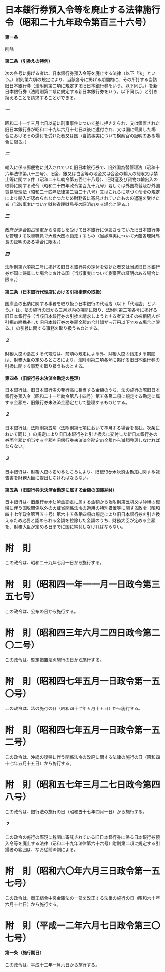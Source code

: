 # 日本銀行券預入令等を廃止する法律施行令（昭和二十九年政令第百三十六号）
#### 第一条
削除
#### 第二条（引換えの特例）
次の各号に掲げる者は、日本銀行券預入令等を廃止する法律（以下「法」という。）附則第六項の規定により、当該各号に掲げる期間内に、その所持する当該旧日本銀行券（法附則第二項に規定する旧日本銀行券をいう。以下同じ。）を新日本銀行券（法附則第二項に規定する新日本銀行券をいう。以下同じ。）と引き換えることを請求することができる。
##### 一
昭和二十一年三月七日以前に刑事事件について差し押さえられ、又は領置された旧日本銀行券が昭和二十九年六月十七日以後に還付され、又は国に帰属した場合におけるその還付を受けた者又は国（当該事実について検察官の証明のある場合に限る。）
##### 二
輸入に係る郵便物に封入されていた旧日本銀行券で、旧外国為替管理法（昭和十六年法律第八十三号）、旧金、銀又は白金等の地金又は合金の輸入の制限又は禁止等に関する件（昭和二十年勅令第五百七十八号）、旧財産及び貨物の輸出入の取締に関する政令（昭和二十四年政令第百九十九号）若しくは外国為替及び外国貿易管理法（昭和二十四年法律第二百二十八号）又はこれらに基づく命令の規定により輸入が認められなかつたため財務省に寄託されていたものの返還を受けた者（当該事実について財務省理財局長の証明のある場合に限る。）
##### 三
政府が連合国占領軍から引渡しを受けて日本銀行に保管させていた旧日本銀行券を管理する政府職員で大蔵大臣の指定するもの（当該事実について大蔵省理財局長の証明のある場合に限る。）
##### 四
法附則第六項第二号に掲げる旧日本銀行券の還付を受けた者又は当該旧日本銀行券が国に帰属した場合における国（当該事実について検察官の証明のある場合に限る。）
#### 第三条（日本銀行代理店における引換事務の取扱）
国庫金の出納に関する事務を取り扱う日本銀行の代理店（以下「代理店」という。）は、法の施行の日から三月以内の期間に限り、法附則第二項各号に掲げる旧日本銀行券（当該日本銀行券の引換を請求しようとする者又はその被相続人が引揚の際携帯した旧日本銀行券の券面金額の合計額が五万円以下である場合に限る。）の引換に関する事務を取り扱うものとする。
##### ２
財務大臣の指定する代理店は、前項の規定による外、財務大臣の指定する期間は、財務大臣の定めるところにより、法附則第二項各号に掲げる旧日本銀行券の引換に関する事務を取り扱うものとする。
#### 第四条（旧銀行券未決済金勘定の整理）
日本銀行は、旧日本銀行券の発行高に相当する金額のうち、法の施行の際旧日本銀行券預入令（昭和二十一年勅令第八十四号）第五条第二項に規定する勘定に属する金額を、旧銀行券未決済金勘定として整理するものとする。
##### ２
日本銀行は、法附則第五項（法附則第七項において準用する場合を含む。次条において同じ。）の規定により旧日本銀行券と引き換えに交付した新日本銀行券の券面金額に相当する金額を旧銀行券未決済金勘定の金額から減額整理しなければならない。
##### ３
日本銀行は、財務大臣の定めるところにより、旧銀行券未決済金勘定に関する報告書を財務大臣に提出しなければならない。
#### 第五条（旧銀行券未決済金勘定に属する金額の国庫納付）
日本銀行は、旧銀行券未決済金勘定に属する金額から法附則第五項又は沖縄の復帰に伴う国税関係以外の大蔵省関係法令の適用の特別措置等に関する政令（昭和四十七年政令第百五十号）第六十五条第四項の規定により旧日本銀行券を引き換えるため必要と認められる金額を控除した金額のうち、財務大臣が定める金額を、財務大臣が定める日までに国に納付しなければならない。
# 附　則
この政令は、昭和二十九年七月一日から施行する。
# 附　則（昭和四一年一一月一日政令第三五七号）
この政令は、公布の日から施行する。
# 附　則（昭和四三年六月二四日政令第二〇二号）
この政令は、暫定措置法の施行の日から施行する。
# 附　則（昭和四七年五月一日政令第一五〇号）
この政令は、法の施行の日（昭和四十七年五月十五日）から施行する。
# 附　則（昭和四七年五月一日政令第一五二号）
この政令は、沖縄の復帰に伴う関係法令の改廃に関する法律の施行の日（昭和四十七年五月十五日）から施行する。
# 附　則（昭和五七年三月二七日政令第四八号）
この政令は、銀行法の施行の日（昭和五十七年四月一日）から施行する。
##### ２
この政令の施行の際現に税関に寄託されている旧日本銀行券に係る日本銀行券預入令等を廃止する法律（昭和二十九年法律第六十六号）附則第二項に規定する引揚者の範囲は、なお従前の例による。
# 附　則（昭和六〇年六月三日政令第一五七号）
この政令は、商工組合中央金庫法の一部を改正する法律の施行の日（昭和六十年六月十七日）から施行する。
# 附　則（平成一二年六月七日政令第三〇七号）
#### 第一条（施行期日）
この政令は、平成十三年一月六日から施行する。
